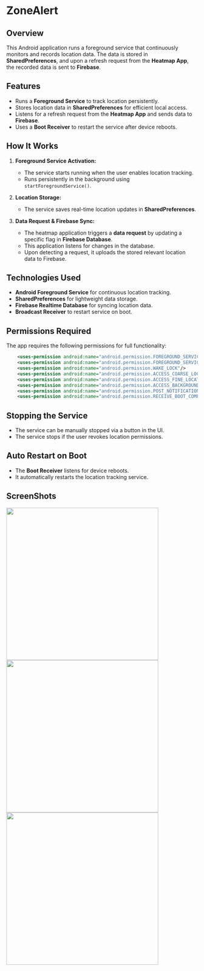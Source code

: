 # ZoneAlert

## Overview
This Android application runs a foreground service that continuously monitors and records location data. The data is stored in **SharedPreferences**, and upon a refresh request from the **Heatmap App**, the recorded data is sent to **Firebase**.

## Features
- Runs a **Foreground Service** to track location persistently.
- Stores location data in **SharedPreferences** for efficient local access.
- Listens for a refresh request from the **Heatmap App** and sends data to **Firebase**.
- Uses a **Boot Receiver** to restart the service after device reboots.

## How It Works
1. **Foreground Service Activation:**
   - The service starts running when the user enables location tracking.
   - Runs persistently in the background using `startForegroundService()`.
   
2. **Location Storage:**
   - The service saves real-time location updates in **SharedPreferences**.

3. **Data Request & Firebase Sync:**
   - The heatmap application triggers a **data request** by updating a specific flag in **Firebase Database**.
   - This application listens for changes in the database.
   - Upon detecting a request, it uploads the stored relevant location data to Firebase.

## Technologies Used
- **Android Foreground Service** for continuous location tracking.
- **SharedPreferences** for lightweight data storage.
- **Firebase Realtime Database** for syncing location data.
- **Broadcast Receiver** to restart service on boot.

## Permissions Required
The app requires the following permissions for full functionality:

```xml
    <uses-permission android:name="android.permission.FOREGROUND_SERVICE" />
    <uses-permission android:name="android.permission.FOREGROUND_SERVICE_LOCATION" />
    <uses-permission android:name="android.permission.WAKE_LOCK"/>
    <uses-permission android:name="android.permission.ACCESS_COARSE_LOCATION"/>
    <uses-permission android:name="android.permission.ACCESS_FINE_LOCATION"/>
    <uses-permission android:name="android.permission.ACCESS_BACKGROUND_LOCATION"/>
    <uses-permission android:name="android.permission.POST_NOTIFICATIONS" />
    <uses-permission android:name="android.permission.RECEIVE_BOOT_COMPLETED" />
```

## Stopping the Service
- The service can be manually stopped via a button in the UI.
- The service stops if the user revokes location permissions.

## Auto Restart on Boot
- The **Boot Receiver** listens for device reboots.
- It automatically restarts the location tracking service.

## ScreenShots
<img src="https://github.com/user-attachments/assets/2f195eb2-df5d-4cfe-b7bf-a8cbf3226bec" style="height:400px;"/>
<img src="https://github.com/user-attachments/assets/8a63b2f5-01cd-4b92-a4a8-689ba872037b" style="height:400px;"/>
<img src="https://github.com/user-attachments/assets/2f195eb2-df5d-4cfe-b7bf-a8cbf3226bec" style="height:400px;"/>
